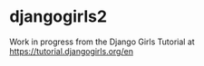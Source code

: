 # djangogirls2
Work in progress from the Django Girls Tutorial at https://tutorial.djangogirls.org/en
